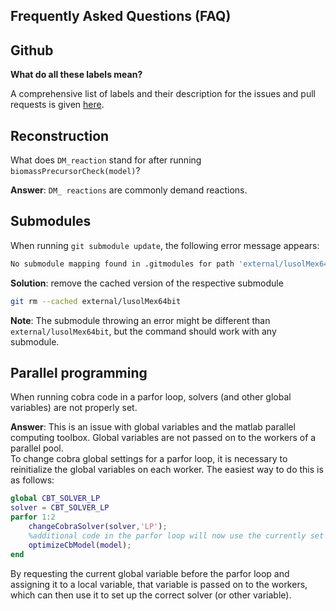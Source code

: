 Frequently Asked Questions (FAQ)
--------------------------------

## Github

**What do all these labels mean?**

A comprehensive list of labels and their description for the issues and pull requests is given [here](https://github.com/opencobra/cobratoolbox/blob/master/.github/guides/LABELS.md).

## Reconstruction

What does `DM_reaction` stand for after running `biomassPrecursorCheck(model)`?

**Answer**: `DM_ reactions` are commonly demand reactions.

## Submodules

When running `git submodule update`, the following error message appears:

```bash
No submodule mapping found in .gitmodules for path 'external/lusolMex64bit'
```

**Solution**: remove the cached version of the respective submodule
```bash
git rm --cached external/lusolMex64bit
```

**Note**: The submodule throwing an error might be different than `external/lusolMex64bit`, but the command should work with any submodule.

## Parallel programming

When running cobra code in a parfor loop, solvers (and other global variables) are not properly set.  

**Answer**: This is an issue with global variables and the matlab parallel computing toolbox. 
Global variables are not passed on to the workers of a parallel pool.  
To change cobra global settings for a parfor loop, it is necessary to 
reinitialize the global variables on each worker. The easiest way to do this is as follows:
```Matlab
global CBT_SOLVER_LP
solver = CBT_SOLVER_LP
parfor 1:2
    changeCobraSolver(solver,'LP');
    %additional code in the parfor loop will now use the currently set solver
    optimizeCbModel(model);
end
```
By requesting the current global variable before the parfor loop and assigning it to a local variable, that variable is passed on to the workers, 
which can then use it to set up the correct solver (or other variable). 